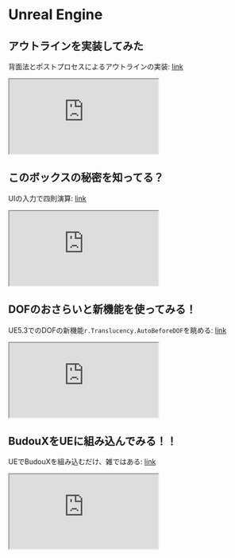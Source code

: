 # Unreal Engine
## アウトラインを実装してみた
背面法とポストプロセスによるアウトラインの実装:
[link](https://youtu.be/3y21ws3AzgU)
<div>
<iframe src="https://www.youtube.com/embed/3y21ws3AzgU"></iframe>
</div>

## このボックスの秘密を知ってる？
UIの入力で四則演算:
[link](https://youtu.be/HQoW-IX6QPo)
<div>
<iframe src="https://www.youtube.com/embed/HQoW-IX6QPo"></iframe>
</div>

## DOFのおさらいと新機能を使ってみる！
UE5.3でのDOFの新機能`r.Translucency.AutoBeforeDOF`を眺める:
[link](https://youtu.be/qk8j__JuGR8)  
<div>
<iframe src="https://www.youtube.com/embed/qk8j__JuGR8"></iframe>
</div>

## BudouXをUEに組み込んでみる！！
UEでBudouXを組み込むだけ、雑ではある:
[link](https://youtu.be/G-ti3obWZgo)
<div>
<iframe src="https://www.youtube.com/embed/G-ti3obWZgo"></iframe>
</div>